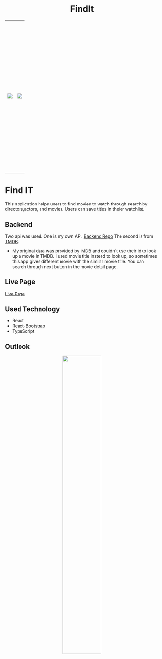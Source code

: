 <h1 align="center">FindIt</h1>
<table align="center">
  <tr height='500px'>
    <td align="center">
      <img src="https://res.cloudinary.com/dmaijlcxd/image/upload/v1684422776/Screenshot_from_2023-05-15_14-32-31_lkpjug.png">
    </td>
    <td align="center">
      <img src="https://res.cloudinary.com/dmaijlcxd/image/upload/v1684422776/Screenshot_from_2023-05-16_20-43-30_mrrcgi.png">
    </td>
  </tr>
</table>

# Find IT

This application helps users to find movies to watch through search by directors,actors, and movies.
Users can save titles in theier watchlist. 





## Backend
Two api was used. One is my own API.
[Backend Repo](https://github.com/Satoshi-Sh/FindIt2-API)
The second is from [TMDB](https://www.themoviedb.org/). 

* My original data was provided by IMDB and couldn't use their id to look up a movie in TMDB. I used movie title instead to look up, so sometimes this app gives different movie with the similar movie title. You can search through next button in the movie detail page.

## Live Page
[Live Page](https://satoshi-sh.github.io/findit2/)

## Used Technology
- React 
- React-Bootstrap
- TypeScript 

## Outlook
<p align="center" width="50%" height="50%">
<img src='https://github.com/Satoshi-Sh/git_resource/blob/main/findit-demo.gif' width="50%" height="50%">
</p>

